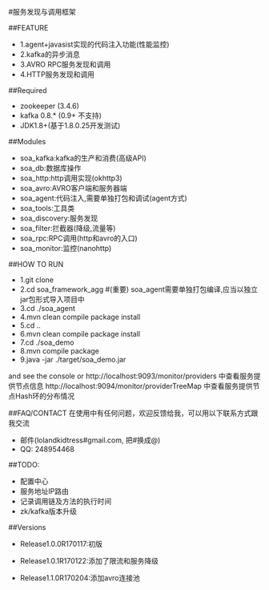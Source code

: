 #服务发现与调用框架

##FEATURE

* 1.agent+javasist实现的代码注入功能(性能监控)
* 2.kafka的异步消息  
* 3.AVRO RPC服务发现和调用
* 4.HTTP服务发现和调用


##Required
* zookeeper (3.4.6)
* kafka 0.8.* (0.9+ 不支持)
* JDK1.8+(基于1.8.0.25开发测试)


##Modules
* soa_kafka:kafka的生产和消费(高级API)
* soa_db:数据库操作
* soa_http:http调用实现(okhttp3)
* soa_avro:AVRO客户端和服务器端
* soa_agent:代码注入,需要单独打包和调试(agent方式)
* soa_tools:工具类
* soa_discovery:服务发现
* soa_filter:拦截器(降级,流量等)
* soa_rpc:RPC调用(http和avro的入口)
* soa_monitor:监控(nanohttp)
		

##HOW TO RUN

* 1.git clone
* 2.cd soa_framework_agg
#(重要) soa_agent需要单独打包编译,应当以独立jar包形式导入项目中
* 3.cd ./soa_agent
* 4.mvn clean compile package install
* 5.cd ..
* 6.mvn clean compile package install
* 7.cd ./soa_demo 
* 8.mvn compile package
* 9.java -jar ./target/soa_demo.jar

and see the console
or 
http://localhost:9093/monitor/providers 中查看服务提供节点信息
http://localhost:9094/monitor/providerTreeMap 中查看服务提供节点Hash环的分布情况

##FAQ/CONTACT
在使用中有任何问题，欢迎反馈给我，可以用以下联系方式跟我交流

* 邮件(lolandkidtress#gmail.com, 把#换成@)
* QQ: 248954468


##TODO:

* 配置中心
* 服务地址IP路由
* 记录调用链及方法的执行时间
* zk/kafka版本升级

##Versions
* Release1.0.0R170117:初版

* Release1.0.1R170122:添加了限流和服务降级

* Release1.1.0R170204:添加avro连接池
